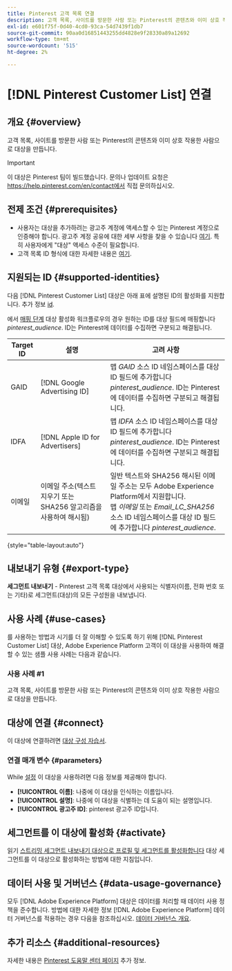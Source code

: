```yaml
---
title: Pinterest 고객 목록 연결
description: 고객 목록, 사이트를 방문한 사람 또는 Pinterest의 콘텐츠와 이미 상호 작용한 사람으로 대상을 만듭니다.
exl-id: e601f75f-0d40-4cd0-93ca-54d7439f1db7
source-git-commit: 90aa0d16851443255dd4828e9f28330a89a12692
workflow-type: tm+mt
source-wordcount: '515'
ht-degree: 2%

---
```


# [!DNL Pinterest Customer List] 연결

## 개요 {#overview}

고객 목록, 사이트를 방문한 사람 또는 Pinterest의 콘텐츠와 이미 상호 작용한 사람으로 대상을 만듭니다.

>[!IMPORTANT]
>
>이 대상은 Pinterest 팀이 빌드했습니다. 문의나 업데이트 요청은 https://help.pinterest.com/en/contact에서 직접 문의하십시오.

## 전제 조건 {#prerequisites}

* 사용자는 대상을 추가하려는 광고주 계정에 액세스할 수 있는 Pinterest 계정으로 인증해야 합니다. 광고주 계정 공유에 대한 세부 사항을 찾을 수 있습니다 [여기](https://help.pinterest.com/en/business/article/share-and-manage-access-to-your-ad-accounts). 특히 사용자에게 &quot;대상&quot; 액세스 수준이 필요합니다.
* 고객 목록 ID 형식에 대한 자세한 내용은 [여기](https://help.pinterest.com/en/business/article/audience-targeting).


## 지원되는 ID {#supported-identities}

다음 [!DNL Pinterest Customer List] 대상은 아래 표에 설명된 ID의 활성화를 지원합니다. 추가 정보 [id](https://experienceleague.adobe.com/docs/experience-platform/identity/namespaces.html?lang=en#getting-started).

에서 [매핑 단계](/help/destinations/ui/activate-segment-streaming-destinations.md#mapping) 대상 활성화 워크플로우의 경우 원하는 ID를 대상 필드에 매핑합니다 *pinterest_audience*. ID는 Pinterest에 데이터를 수집하면 구분되고 해결됩니다.

| Target ID | 설명 | 고려 사항 |
|---|---|---|
| GAID | [!DNL Google Advertising ID] | 맵 *GAID* 소스 ID 네임스페이스를 대상 ID 필드에 추가합니다 *pinterest_audience*. ID는 Pinterest에 데이터를 수집하면 구분되고 해결됩니다. |
| IDFA | [!DNL Apple ID for Advertisers] | 맵 *IDFA* 소스 ID 네임스페이스를 대상 ID 필드에 추가합니다 *pinterest_audience*. ID는 Pinterest에 데이터를 수집하면 구분되고 해결됩니다. |
| 이메일 | 이메일 주소(텍스트 지우기 또는 SHA256 알고리즘을 사용하여 해시됨) | 일반 텍스트와 SHA256 해시된 이메일 주소는 모두 Adobe Experience Platform에서 지원합니다. <br> 맵 *이메일* 또는 *Email_LC_SHA256* 소스 ID 네임스페이스를 대상 ID 필드에 추가합니다 *pinterest_audience*. |

{style=&quot;table-layout:auto&quot;}

## 내보내기 유형 {#export-type}

**세그먼트 내보내기** - Pinterest 고객 목록 대상에서 사용되는 식별자(이름, 전화 번호 또는 기타)로 세그먼트(대상)의 모든 구성원을 내보냅니다.

## 사용 사례 {#use-cases}

를 사용하는 방법과 시기를 더 잘 이해할 수 있도록 하기 위해 [!DNL Pinterest Customer List] 대상, Adobe Experience Platform 고객이 이 대상을 사용하여 해결할 수 있는 샘플 사용 사례는 다음과 같습니다.


### 사용 사례 #1

고객 목록, 사이트를 방문한 사람 또는 Pinterest의 콘텐츠와 이미 상호 작용한 사람으로 대상을 만듭니다.

## 대상에 연결 {#connect}

이 대상에 연결하려면 [대상 구성 자습서](../../ui/connect-destination.md).


### 연결 매개 변수 {#parameters}

While [설정](../../ui/connect-destination.md) 이 대상을 사용하려면 다음 정보를 제공해야 합니다.

* **[!UICONTROL 이름]**: 나중에 이 대상을 인식하는 이름입니다.
* **[!UICONTROL 설명]**: 나중에 이 대상을 식별하는 데 도움이 되는 설명입니다.
* **[!UICONTROL 광고주 ID]**: pinterest 광고주 ID입니다.

## 세그먼트를 이 대상에 활성화 {#activate}

읽기 [스트리밍 세그먼트 내보내기 대상으로 프로필 및 세그먼트를 활성화합니다](/help/destinations/ui/activate-segment-streaming-destinations.md) 대상 세그먼트를 이 대상으로 활성화하는 방법에 대한 지침입니다.

## 데이터 사용 및 거버넌스 {#data-usage-governance}

모두 [!DNL Adobe Experience Platform] 대상은 데이터를 처리할 때 데이터 사용 정책을 준수합니다. 방법에 대한 자세한 정보 [!DNL Adobe Experience Platform] 데이터 거버넌스를 적용하는 경우 다음을 참조하십시오. [데이터 거버넌스 개요](https://experienceleague.adobe.com/docs/experience-platform/data-governance/home.html).

## 추가 리소스 {#additional-resources}

자세한 내용은 [Pinterest 도움말 센터 페이지](https://help.pinterest.com/en/business/article/audience-targeting) 추가 정보.
